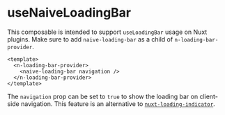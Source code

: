 # useNaiveLoadingBar

This composable is intended to support `useLoadingBar` usage on Nuxt plugins. Make sure to add `naive-loading-bar` as a child of `n-loading-bar-provider`.

```vue
<template>
  <n-loading-bar-provider>
    <naive-loading-bar navigation />
  </n-loading-bar-provider>
</template>
```

The `navigation` prop can be set to `true` to show the loading bar on client-side navigation. This feature is an alternative to [`nuxt-loading-indicator`](https://nuxt.com/docs/api/components/nuxt-loading-indicator).
